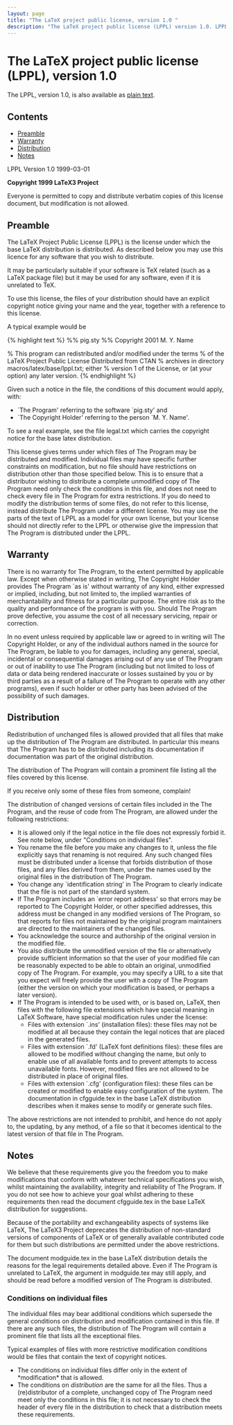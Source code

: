 ```yaml
---
layout: page
title: "The LaTeX project public license, version 1.0 "
description: "The LaTeX project public license (LPPL) version 1.0. LPPL Version 1.0 1999-03-01. How to use LPPL. Preamble, Warranty, Distribution, Notes"
---
```


# The LaTeX project public license (LPPL), version 1.0

The LPPL, version 1.0, is also available as [plain text](../lppl-1-0.txt). 

## Contents

+ [Preamble](#preamble)
+ [Warranty](#warranty)
+ [Distribution](#distribution)
+ [Notes](#notes)

LPPL Version 1.0 1999-03-01

**Copyright 1999 LaTeX3 Project**

Everyone is permitted to copy and distribute verbatim copies of this license document, but modification is not allowed. 

## Preamble

The LaTeX Project Public License (LPPL) is the license under which the base LaTeX distribution is distributed. As described below you may use this licence for any software that you wish to distribute.

It may be particularly suitable if your software is TeX related (such as a LaTeX package file) but it may be used for any software, even if it is unrelated to TeX.

To use this license, the files of your distribution should have an explicit copyright notice giving your name and the year, together with a reference to this license.

A typical example would be 

{% highlight text %}
%% pig.sty
%% Copyright 2001 M. Y. Name

% This program can redistributed and/or modified under the terms
% of the LaTeX Project Public License Distributed from CTAN
% archives in directory macros/latex/base/lppl.txt; either
% version 1 of the License, or (at your option) any later version.
{% endhighlight %}

 Given such a notice in the file, the conditions of this document would apply, with:

+ \`The Program' referring to the software \`pig.sty' and
+ \`The Copyright Holder' referring to the person \`M. Y. Name'.

To see a real example, see the file legal.txt which carries the copyright notice for the base latex distribution.

This license gives terms under which files of The Program may be distributed and modified. Individual files may have specific further constraints on modification, but no file should have restrictions on distribution other than those specified below. This is to ensure that a distributor wishing to distribute a complete unmodified copy of The Program need only check the conditions in this file, and does not need to check every file in The Program for extra restrictions. If you do need to modify the distribution terms of some files, do not refer to this license, instead distribute The Program under a different license. You may use the parts of the text of LPPL as a model for your own license, but your license should not directly refer to the LPPL or otherwise give the impression that The Program is distributed under the LPPL. 

## Warranty

There is no warranty for The Program, to the extent permitted by applicable law. Except when otherwise stated in writing, The Copyright Holder provides The Program `as is' without warranty of any kind, either expressed or implied, including, but not limited to, the implied warranties of merchantability and fitness for a particular purpose. The entire risk as to the quality and performance of the program is with you. Should The Program prove defective, you assume the cost of all necessary servicing, repair or correction.

In no event unless required by applicable law or agreed to in writing will The Copyright Holder, or any of the individual authors named in the source for The Program, be liable to you for damages, including any general, special, incidental or consequential damages arising out of any use of The Program or out of inability to use The Program (including but not limited to loss of data or data being rendered inaccurate or losses sustained by you or by third parties as a result of a failure of The Program to operate with any other programs), even if such holder or other party has been advised of the possibility of such damages. 

## Distribution

Redistribution of unchanged files is allowed provided that all files that make up the distribution of The Program are distributed. In particular this means that The Program has to be distributed including its documentation if documentation was part of the original distribution.

The distribution of The Program will contain a prominent file listing all the files covered by this license.

If you receive only some of these files from someone, complain!

The distribution of changed versions of certain files included in the The Program, and the reuse of code from The Program, are allowed under the following restrictions:

+ It is allowed only if the legal notice in the file does not expressly forbid it. See note below, under "Conditions on individual files".
+ You rename the file before you make any changes to it, unless the file explicitly says that renaming is not required. Any such changed files must be distributed under a license that forbids distribution of those files, and any files derived from them, under the names used by the original files in the distribution of The Program.
+ You change any `identification string' in The Program to clearly indicate that the file is not part of the standard system.
+ If The Program includes an `error report address' so that errors may be reported to The Copyright Holder, or other specified addresses, this address must be changed in any modified versions of The Program, so that reports for files not maintained by the original program maintainers are directed to the maintainers of the changed files.
+ You acknowledge the source and authorship of the original version in the modified file.
+ You also distribute the unmodified version of the file or alternatively provide sufficient information so that the user of your modified file can be reasonably expected to be able to obtain an original, unmodified copy of The Program. For example, you may specify a URL to a site that you expect will freely provide the user with a copy of The Program (either the version on which your modification is based, or perhaps a later version).
+ If The Program is intended to be used with, or is based on, LaTeX, then files with the following file extensions which have special meaning in LaTeX Software, have special modification rules under the license:
  + Files with extension `.ins' (installation files): these files may not be modified at all because they contain the legal notices that are placed in the generated files.
  + Files with extension `.fd' (LaTeX font definitions files): these files are allowed to be modified without changing the name, but only to enable use of all available fonts and to prevent attempts to access unavailable fonts. However, modified files are not allowed to be distributed in place of original files.
  + Files with extension `.cfg' (configuration files): these files can be created or modified to enable easy configuration of the system. The documentation in cfgguide.tex in the base LaTeX distribution describes when it makes sense to modify or generate such files.
  
The above restrictions are not intended to prohibit, and hence do not apply to, the updating, by any method, of a file so that it becomes identical to the latest version of that file in The Program. 

## Notes

We believe that these requirements give you the freedom you to make modifications that conform with whatever technical specifications you wish, whilst maintaining the availability, integrity and reliability of The Program. If you do not see how to achieve your goal whilst adhering to these requirements then read the document cfgguide.tex in the base LaTeX distribution for suggestions.

Because of the portability and exchangeability aspects of systems like LaTeX, The LaTeX3 Project deprecates the distribution of non-standard versions of components of LaTeX or of generally available contributed code for them but such distributions are permitted under the above restrictions.

The document modguide.tex in the base LaTeX distribution details the reasons for the legal requirements detailed above. Even if The Program is unrelated to LaTeX, the argument in modguide.tex may still apply, and should be read before a modified version of The Program is distributed. 

### Conditions on individual files

The individual files may bear additional conditions which supersede the general conditions on distribution and modification contained in this file. If there are any such files, the distribution of The Program will contain a prominent file that lists all the exceptional files.

Typical examples of files with more restrictive modification conditions would be files that contain the text of copyright notices.

+ The conditions on individual files differ only in the extent of \*modification\* that is allowed.
+ The conditions on *distribution* are the same for all the files. Thus a (re)distributor of a complete, unchanged copy of The Program need meet only the conditions in this file; it is not necessary to check the header of every file in the distribution to check that a distribution meets these requirements.
